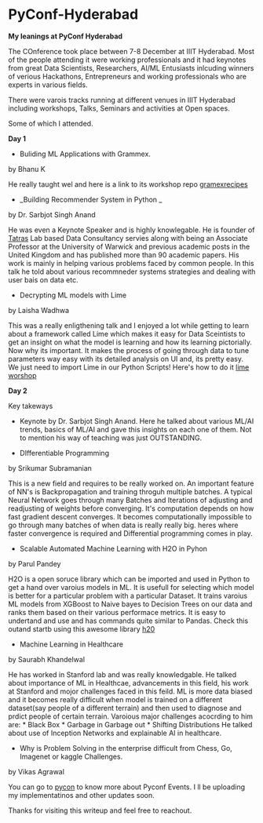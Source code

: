 # PyConf-Hyderabad
**My leanings at PyConf Hyderabad**

The COnference took place between 7-8 December at IIIT Hyderabad. Most of the people attending it were working professionals and it had keynotes from great Data Scientists, Researchers, AI/ML Entusiasts inlcuding winners of verious Hackathons, Entrepreneurs and working professionals who are experts in various fields.

There were varois tracks running at different venues in IIIT Hyderabad including workshops, Talks, Seminars and activities at Open spaces.

Some of which I attended.


**Day 1**
* Buliding ML Applications with Grammex.

by Bhanu K


He really taught wel and here is a link to its workshop repo [gramexrecipes](https://github.com/gramexrecipes/gramex-ml-workshop)

* _Building Recommender System in Python _

by Dr. Sarbjot Singh Anand


He was even a Keynote Speaker and is highly knowlegable. He is founder of [Tatras](https://tatrasdata.com/) Lab based Data Consultancy servies along with being an Associate Professor at the University of Warwick and previous academic posts in the United Kingdom and has published more than 90 academic papers. His work is mainly in helping various problems faced by common people. 
In this talk he told about various recommneder systems strategies and dealing with user bais on data etc.

* Decrypting ML models with Lime

by Laisha Wadhwa


This was a really enligthening talk and I enjoyed a lot while getting to learn about a framework called Lime which makes it easy for Data Sceintists to get an insight on what the model is learning and how its learning pictorially. Now why its important. It makes the process of going through data to tune parameters way easy with its detailed analysis on UI and, its pretty easy. We just need to import Lime in our Python Scripts!
Here's how to do it [lime worshop](https://github.com/laishawadhwa/PyConf-2019---Lime-Workshop)

**Day 2**

Key takeways
* Keynote by Dr. Sarbjot Singh Anand.
Here he talked about various ML/AI trends, basics of ML/AI and gave this insights on each one of them. Not to mention his way of teaching was just OUTSTANDING.

* DIfferentiable Programming 

by Srikumar Subramanian


This is a new field and requires to be really worked on. An important feature of NN's is Backpropagation and training throguh multiple batches. A typical Neural Network goes through many Batches and Iterations of adjusting and readjusting of weights before converging. It's computation depends on how fast gradient descent converges. It becomes computationally impossible to go through many batches of when data is really really big.
heres where faster convergence is required and Differential programming comes in play. 

* Scalable Automated Machine Learning with H2O in Pyhon

by Parul Pandey


H2O is a open soruce library which can be imported and used in Python to get a hand over varoius models in ML. It is usefull for selecting which model is better for a particular problem with a particular Dataset. It trains varoius ML models from XGBoost to Naive bayes to Decision Trees on our data and ranks them based on their various performace metrics. It is easy to undertand and use and has commands quite similar to Pandas.
Check this outand startb using this awesome library 
[h20](http://docs.h2o.ai/h2o/latest-stable/h2o-py/docs/intro.html)


* Machine Learning in Healthcare

by Saurabh Khandelwal


He has worked in Stanford lab and was really knowledgable.
He talked about importance of ML in Healthcae, advancements in this field, his work at Stanford and mojor challenges faced in this feild.
ML is more data biased and it becomes really difficult when model is trained on a different dataset(say people of a different terrain) and then used to diagnose and prdict people of certain terrain. 
Varoious major challenges acocrding to him are:
       * Black Box
       * Garbage in Garbage out
       * Shifting Distributions
He talked about use of Inception Networks and explainable AI in healthcare.

* Why is Problem Solving in the enterprise difficult from Chess, Go, Imagenet or kaggle Challenges.

by Vikas Agrawal


You can go to [pycon](https://pyconf.hydpy.org/2019/index.html#schedule-section) to know more about Pyconf Events.
I ll be uploading my implementatinos and other updates soon.

Thanks for visiting this writeup and feel free to reachout.
